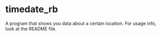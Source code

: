 # timedate_rb
A program that shows you data about a certain location. For usage info, look at the README file.
